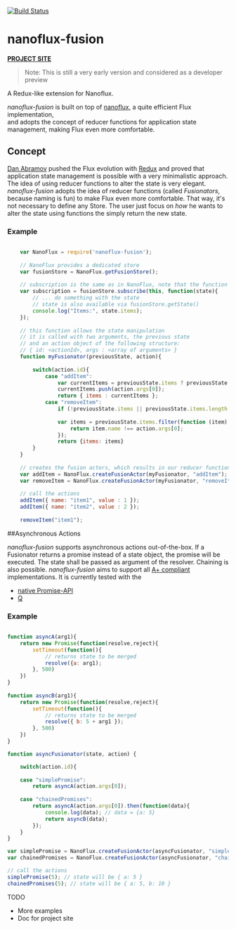 [![Build Status](https://travis-ci.org/ohager/nanoflux-fusion.svg?branch=master)](https://travis-ci.org/ohager/nanoflux-fusion)



# nanoflux-fusion

[__PROJECT SITE__](http://ohager.github.io/nanoflux/)

> Note: This is still a very early version and considered as a developer preview

A Redux-like extension for Nanoflux.

*nanoflux-fusion* is built on top of [nanoflux](https://github.com/ohager/nanoflux), a quite efficient Flux implementation,  
and adopts the concept of reducer functions for application state management, making Flux even more comfortable.

## Concept

[Dan Abramov](https://github.com/gaearon) pushed the Flux evolution with [Redux](http://redux.js.org/) and proved that application 
state management is possible with a very minimalistic approach. The idea of using reducer functions to alter the state
is very elegant. *nanoflux-fusion* adopts the idea of reducer functions (called *Fusionators*, because naming is fun) to make Flux even more comfortable.
That way, it's not necessary to define any Store. The user just focus on *how* he wants to alter the state using
functions the simply return the new state.

### Example

```javascript

	var NanoFlux = require('nanoflux-fusion');
	
	// NanoFlux provides a dedicated store
	var fusionStore = NanoFlux.getFusionStore();
	
	// subscription is the same as in NanoFlux, note that the function passes a state (which is immutable)
	var subscription = fusionStore.subscribe(this, function(state){
		// ... do something with the state
		// state is also available via fusionStore.getState()
		console.log("Items:", state.items);
	});
	
	// this function allows the state manipulation
	// it is called with two arguments, the previous state
	// and an action object of the following structure:
	// { id: <actionId>, args : <array of arguments> }
	function myFusionator(previousState, action){
	
		switch(action.id){
			case "addItem":
				var currentItems = previousState.items ? previousState.items.slice() :[] ;
				currentItems.push(action.args[0]);
				return { items : currentItems };
			case "removeItem":
				if (!previousState.items || previousState.items.length == 0) return {};
	
				var items = previousState.items.filter(function (item) {
					return item.name !== action.args[0];
				});
				return {items: items}
		}
	}
	
	// creates the fusion actors, which results in our reducer function ("fusionator")
	var addItem = NanoFlux.createFusionActor(myFusionator, "addItem");
	var removeItem = NanoFlux.createFusionActor(myFusionator, "removeItem");
	
	// call the actions
	addItem({ name: "item1", value : 1 });
	addItem({ name: "item2", value : 2 });
	
	removeItem("item1");

```

##Asynchronous Actions

*nanoflux-fusion* supports asynchronous actions out-of-the-box. If a Fusionator returns a promise instead of a state object,
the promise will be executed. The state shall be passed as argument of the resolver. Chaining is also possible. 
*nanoflux-fusion* aims to support all [A+ compliant](https://promisesaplus.com/) implementations. 
It is currently tested with the 

 - [native Promise-API](https://developer.mozilla.org/en/docs/Web/JavaScript/Reference/Global_Objects/Promise)
 - [Q](https://github.com/kriskowal/q)
 
 ### Example
 
```javascript

function asyncA(arg1){
	return new Promise(function(resolve,reject){
		setTimeout(function(){
			// returns state to be merged
			resolve({a: arg1);
		}, 500)
	})
}
 
function asyncB(arg1){
	return new Promise(function(resolve,reject){
		setTimeout(function(){
			// returns state to be merged 
			resolve({ b: 5 + arg1 });
		}, 500)
	})
}

function asyncFusionator(state, action) {

	switch(action.id){
		
	case "simplePromise":
		return asyncA(action.args[0]); 
		
    case "chainedPromises":
		return asyncA(action.args[0]).then(function(data){
			console.log(data); // data = {a: 5} 
			return asyncB(data);  
		});
	}
}

var simplePromise = NanoFlux.createFusionActor(asyncFusionator, "simplePromise");
var chainedPromises = NanoFlux.createFusionActor(asyncFusionator, "chainedPromises");

// call the actions
simplePromise(5); // state will be { a: 5 }
chainedPromises(5); // state will be { a: 5, b: 10 }

```
 
 
 TODO

- More examples
- Doc for project site


